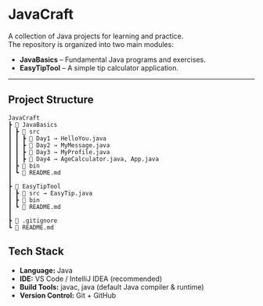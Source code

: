 # JavaCraft

A collection of Java projects for learning and practice.  
The repository is organized into two main modules:

- **JavaBasics** – Fundamental Java programs and exercises.  
- **EasyTipTool** – A simple tip calculator application.

---

## Project Structure

```
JavaCraft  
┣ 📂 JavaBasics  
┃ ┣ 📂 src  
┃ ┃ ┣ 📂 Day1 → HelloYou.java  
┃ ┃ ┣ 📂 Day2 → MyMessage.java  
┃ ┃ ┣ 📂 Day3 → MyProfile.java  
┃ ┃ ┣ 📂 Day4 → AgeCalculator.java, App.java  
┃ ┣ 📂 bin  
┃ ┗ 📜 README.md  
┃  
┣ 📂 EasyTipTool  
┃ ┣ 📂 src → EasyTip.java  
┃ ┣ 📂 bin  
┃ ┗ 📜 README.md  
┃  
┣ 📜 .gitignore  
┗ 📜 README.md  
```

## Tech Stack

- **Language:** Java  
- **IDE:** VS Code / IntelliJ IDEA (recommended)  
- **Build Tools:** javac, java (default Java compiler & runtime)  
- **Version Control:** Git + GitHub

